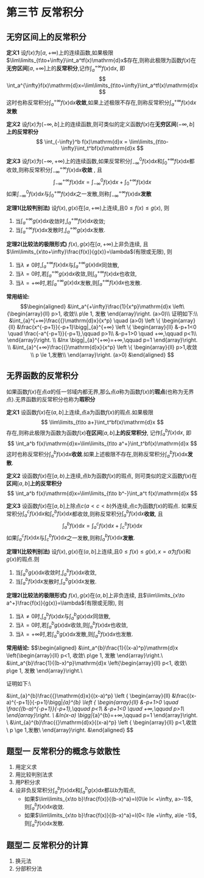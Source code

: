 # 第三节 反常积分

## 无穷区间上的反常积分
**定义1** 设$f(x)$为$[a, +\infty)$上的连续函数,如果极限$\lim\limits_{t\to+\infty}\int_a^tf(x)\mathrm{d}x$存在,则称此极限为函数$f(x)$在**无穷区间**$[a, +\infty]$上的**反常积分**,记作$\int_a^{+\infty}f(x)\mathrm{d}x$, 即
$$
\int_a^{\infty}f(x)\mathrm{d}x=\lim\limits_{t\to+\infty}\int_a^tf(x)\mathrm{d}x
$$
这时也称反常积分$\int_a^{+\infty}f(x)\mathrm{d}x$**收敛**,如果上述极限不存在,则称反常积分$\int_a^{+\infty}f(x)\mathrm{d}x$**发散**

**定义2** 设$f(x)$为$(-\infty, b]$上的连续函数,则可类似的定义函数$f(x)$在**无穷区间**$(-\infty, b]$**上的反常积分**
$$
\int_{-\infty}^b f(x)\mathrm{d}x = \lim\limits_{t\to-\infty}\int_t^bf(x)\mathrm{d}x
$$

**定义3** 设$f(x)$为$(-\infty, +\infty)$上的连续函数,如果反常积分$\int_{-\infty}^0f(x)\mathrm{d}x$和$\int_0^{+\infty}f(x)\mathrm{d}x$都收敛,则称反常积分$\int_{-\infty}^{+\infty}f(x)\mathrm{d}x$**收敛** , 且
$$
\int_{-\infty}^{+\infty}f(x)\mathrm{d}x=\int_{-\infty}^0f(x)\mathrm{d}x+\int_0^{+\infty}f(x)\mathrm{d}x
$$
如果$\int_{-\infty}^0f(x)\mathrm{d}x$与$\int_0^{+\infty}f(x)\mathrm{d}x$之一发散,则称$\int_{-\infty}^{+\infty}f(x)\mathrm{d}x$**发散**

**定理1(比较判别法)** 设$f(x), g(x)$在$[a, +\infty)$上连续,且$0\le f(x)\le g(x)$, 则
1. 当$\int_a^{+\infty}g(x)\mathrm{d}x$收敛时,$\int_a^{+\infty}f(x)\mathrm{d}x$收敛;
2. 当$\int_a^{+\infty}f(x)\mathrm{d}x$发散时,$\int_a^{+\infty}g(x)\mathrm{d}x$发散.

**定理2(比较法的极限形式)** $f(x), g(x)$在$[a, +\infty)$上非负连续, 且$\lim\limits_{x\to+\infty}\frac{f(x)}{g(x)}=\lambda$(有限或无限), 则
1. 当$\lambda\not=0$时,$\int_a^{+\infty}f(x)\mathrm{d}x$与$\int_a^{+\infty}g(x)\mathrm{d}x$同敛散,
2. 当$\lambda=0$时,若$\int_a^{+\infty}g(x)\mathrm{d}x$收敛,则$\int_a^{+\infty}f(x)\mathrm{d}x$也收敛,
3. 当$\lambda=+\infty$时,若$\int_a^{+\infty}g(x)\mathrm{d}x$发散,则$\int_a^{+\infty}f(x)\mathrm{d}x$也发散.

**常用结论:** 
$$\begin{aligned}
&\int_a^{+\infty}\frac{1}{x^p}\mathrm{d}x
\left\{\begin{array}{ll}
p>1, 收敛\\
p\le 1, 发散
\end{array}\right.
(a>0)\\
证明如下:\\
&\int_{a}^{+∞}\frac{{}\mathrm{d}x}{x^p} \quad (a>0)
\left \{ \begin{array}{ll} 
&\frac{x^{-p+1}}{-p+1}\bigg|_{a}^{+∞}
\left \{ \begin{array}{ll} 
&-p+1<0 \quad \frac{-a^{-p+1}}{-p+1},\qquad p>1\\
&-p+1>0 \quad +∞,\qquad p<1\\
\end{array}\right. \\
&lnx \bigg|_{a}^{+∞}=+∞,\qquad p=1 
\end{array}\right. \\
&\int_{a}^{+∞}\frac{{}\mathrm{d}x}{x^p}
\left \{ \begin{array}{ll} 
p>1,收敛\\
p \le 1,发散\\
\end{array}\right.
(a>0) 
&\end{aligned} $$

## 无界函数的反常积分
如果函数$f(x)$在点$a$的任一邻域内都无界,那么点$a$称为函数$f(x)$的**瑕点**(也称为无界点).无界函数的反常积分也称为**瑕积分**

**定义1** 设函数$f(x)$在$(a,b]$上连续,点a为函数$f(x)$的瑕点.如果极限
$$
\lim\limits_{t\to a+}\int_t^bf(x)\mathrm{d}x
$$
存在,则称此极限为函数为函数$f(x)$**在区间**$[a, b]$**上的反常积分**, 记作$\int_a^b f(x)\mathrm{d}x$, 即
$$
\int_a^b f(x)\mathrm{d}x=\lim\limits_{t\to a^+}\int_t^bf(x)\mathrm{d}x
$$
这时也称反常积分$\int_a^b f(x)\mathrm{d}x$**收敛**.如果上述极限不存在,则称反常积分$\int_a^bf(x)\mathrm{d}x$**发散**.

**定义2** 设函数$f(x)$在$[a,b)$上连续,点b为函数$f(x)$的瑕点, 则可类似的定义函数$f(x)$在**区间**$[a, b]$**上的反常积分**
$$
\int_a^b f(x)\mathrm{d}x=\lim\limits_{t\to b^-}\int_a^t f(x)\mathrm{d}x
$$

**定义3** 设函数$f(x)$在$[a,b]$上除点$c(a < c < b)$外连续,点c为函数$f(x)$的瑕点.
如果反常积分$\int_a^cf(x)\mathrm{d}x$和$\int_c^b f(x)\mathrm{d}x$都收敛,则称反常积分$\int_a^bf(x)\mathrm{d}x$**收敛**, 且
$$
\int_a^bf(x)\mathrm{d}x=\int_a^cf(x)\mathrm{d}x+\int_c^bf(x)\mathrm{d}x
$$
如果$\int_a^c f(x)\mathrm{d}x$与$\int_c^b f(x)\mathrm{d}x$之一发散,则称$\int_a^b f(x)\mathrm{d}x$**发散**.

**定理1(比较判别法)** 设$f(x), g(x)$在$(a, b]$上连续,且$0\le f(x)\le g(x), x=a$为$f(x)$和$g(x)$的瑕点.则
1. 当$\int_a^b g(x)\mathrm{d}x$收敛时,$\int_a^b f(x)\mathrm{d}x$收敛,
2. 当$\int_a^b f(x)\mathrm{d}x$发散时,$\int_a^b g(x)\mathrm{d}x$发散.

**定理2(比较法的极限形式)** $f(x), g(x)$在$(a, b]$上非负连续, 且$\lim\limits_{x\to a^+}\frac{f(x)}{g(x)}=\lambda$(有限或无限), 则
1. 当$\lambda\not=0$时,$\int_a^{b}f(x)\mathrm{d}x$与$\int_a^{b}g(x)\mathrm{d}x$同敛散,
2. 当$\lambda=0$时,若$\int_a^{b}g(x)\mathrm{d}x$收敛,则$\int_a^{b}f(x)\mathrm{d}x$也收敛,
3. 当$\lambda=+\infty$时,若$\int_a^{b}g(x)\mathrm{d}x$发散,则$\int_a^{b}f(x)\mathrm{d}x$也发散.


**常用结论:** 
$$\begin{aligned}
&\int_a^{b}\frac{1}{(x-a)^p}\mathrm{d}x
\left\{\begin{array}{ll}
p<1, 收敛\\
p\ge 1, 发散
\end{array}\right.\\
&\int_a^{b}\frac{1}{(b-x)^p}\mathrm{d}x
\left\{\begin{array}{ll}
p<1, 收敛\\
p\ge 1, 发散
\end{array}\right.\\

证明如下:\\

&\int_{a}^{b}\frac{{}\mathrm{d}x}{(x-a)^p}
\left \{ \begin{array}{ll} 
&\frac{(x-a)^{-p+1}}{-p+1}\bigg|_{a}^{b}
\left \{ \begin{array}{ll} 
&-p+1>0 \quad \frac{(b-a)^{-p+1}}{-p+1},\qquad p<1\\
&-p+1<0 \quad +∞,\qquad p>1\\
\end{array}\right. \\
&ln(x-a) \bigg|_{a}^{b}=+∞,\qquad p=1 
\end{array}\right. \\
&\int_{a}^{b}\frac{{}\mathrm{d}x}{(x-a)^p}
\left \{ \begin{array}{ll} 
p<1,收敛\\
p \ge 1,发散\\
\end{array}\right.
&\end{aligned} $$

## 题型一 反常积分的概念与敛散性

1. 用定义求
2. 用比较判别法求
3. 用P积分求
4. 设非负反常积分$\int_a^b f(x)\mathrm{d}x$和$\int_a^b g(x)\mathrm{d}x$都以b为瑕点,
	- 如果$\lim\limits_{x\to b}\frac{f(x)}{(b-x)^a}=l(0\le l< +\infty, a>-1)$, 则$\int_a^b f(x)\mathrm{d}x$收敛.
	- 如果$\lim\limits_{x\to b}\frac{f(x)}{(b-x)^a}=l(0< l\le +\infty, a\le -1)$, 则$\int_a^b f(x)\mathrm{d}x$发散.

## 题型二 反常积分的计算

1. 换元法
2. 分部积分法
